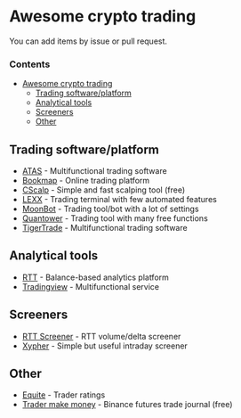 # Awesome crypto trading

You can add items by issue or pull request.

### Contents

- [Awesome crypto trading](#awesome-crypto-trading)
    - [Trading software/platform](#trading-softwareplatform)
    - [Analytical tools](#analytical-tools)
    - [Screeners](#screeners)
    - [Other](#other)
   
   
    
## Trading software/platform
* [ATAS](https://atas.net/ru/) - Multifunctional trading software
* [Bookmap](https://bookmap.com/) - Online trading platform
* [CScalp](https://fsr-develop.ru) - Simple and fast scalping tool (free)
* [LEXX](https://lexxtg.com) - Trading terminal with few automated features
* [MoonBot](https://moon-bot.com/) - Trading tool/bot with a lot of settings
* [Quantower](https://www.quantower.com) - Trading tool with many free functions
* [TigerTrade](https://tigertradesoft.ru) - Multifunctional trading software



## Analytical tools
* [RTT](https://r-invest.fund/rtt/) - Balance-based analytics platform
* [Tradingview](https://tradingview.com) - Multifunctional service



## Screeners
* [RTT Screener](https://r-invest.fund/screener) - RTT volume/delta screener
* [Xypher](https://xypher.io/Screener) - Simple but useful intraday screener


## Other
* [Equite](https://www.equite.io/ru/) - Trader ratings
* [Trader make money](https://tradermake.money/) - Binance futures trade journal (free)
